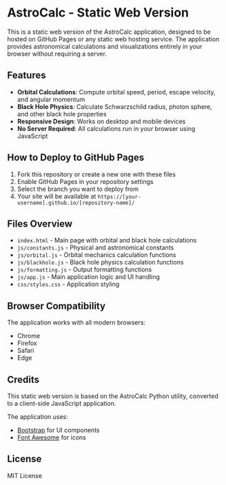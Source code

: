 # AstroCalc - Static Web Version

This is a static web version of the AstroCalc application, designed to be hosted on GitHub Pages or any static web hosting service. The application provides astronomical calculations and visualizations entirely in your browser without requiring a server.

## Features

- **Orbital Calculations**: Compute orbital speed, period, escape velocity, and angular momentum
- **Black Hole Physics**: Calculate Schwarzschild radius, photon sphere, and other black hole properties
- **Responsive Design**: Works on desktop and mobile devices
- **No Server Required**: All calculations run in your browser using JavaScript

## How to Deploy to GitHub Pages

1. Fork this repository or create a new one with these files
2. Enable GitHub Pages in your repository settings
3. Select the branch you want to deploy from
4. Your site will be available at `https://[your-username].github.io/[repository-name]/`

## Files Overview

- `index.html` - Main page with orbital and black hole calculations
- `js/constants.js` - Physical and astronomical constants
- `js/orbital.js` - Orbital mechanics calculation functions
- `js/blackhole.js` - Black hole physics calculation functions
- `js/formatting.js` - Output formatting functions
- `js/app.js` - Main application logic and UI handling
- `css/styles.css` - Application styling

## Browser Compatibility

The application works with all modern browsers:
- Chrome
- Firefox
- Safari
- Edge

## Credits

This static web version is based on the AstroCalc Python utility, converted to a client-side JavaScript application.

The application uses:
- [Bootstrap](https://getbootstrap.com/) for UI components
- [Font Awesome](https://fontawesome.com/) for icons

## License

MIT License